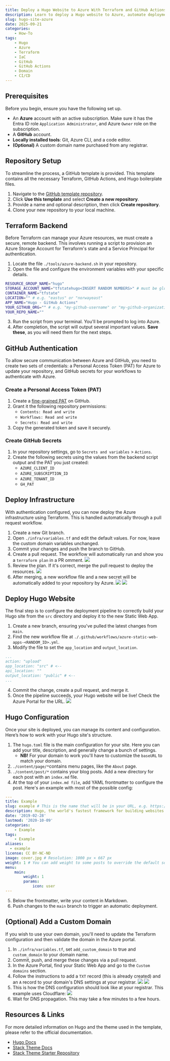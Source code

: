 ```yaml
---
title: Deploy a Hugo Website to Azure With Terraform and GitHub Actions
description: Learn to deploy a Hugo website to Azure, automate deployments with a CI/CD pipeline using Terraform and GitHub Actions, and configure a custom domain.
slug: hugo-site-azure
date: 2025-09-21
categories:
    - How-To
tags:
    - Hugo
    - Azure
    - Terraform
    - IaC
    - GitHub
    - GitHub Actions
    - Domain
    - CI/CD
---
```


## Prerequisites
Before you begin, ensure you have the following set up.
- An **Azure** account with an active subscription. Make sure it has the Entra ID role `Application Administrator`, and Azure `Owner` role on the subscription.
- A **GitHub** account.
- **Locally installed tools**: Git, Azure CLI, and a code editor.
- **(Optional)** A custom domain name purchased from any registrar.

## Repository Setup
To streamline the process, a GitHub template is provided. This template contains all the necessary Terraform, GitHub Actions, and Hugo boilerplate files.
1. Navigate to the [GitHub template repository](https://github.com/vetlekise/hugo-site-azure-template). 
2. Click **Use this template** and select **Create a new repository**.
3. Provide a name and optional description, then click **Create repository**.
4. Clone your new repository to your local machine.

## Terraform Backend
Before Terraform can manage your Azure resources, we must create a secure, remote backend. This involves running a script to provision an Azure Storage Account for Terraform's state and a Service Principal for authentication.
1. Locate the file `./tools/azure-backend.sh` in your repository.
2. Open the file and configure the environment variables with your specific details.
```bash
RESOURCE_GROUP_NAME="hugo"
STORAGE_ACCOUNT_NAME="tfstatehugo<INSERT RANDOM NUMBERS>" # must be globally unique"
CONTAINER_NAME="tfstate"
LOCATION="" # e.g. "eastus" or "norwayeast"
APP_NAME="Hugo - GitHub Actions"
YOUR_GITHUB_ORG="" # e.g. "my-github-username" or "my-github-organization"
YOUR_REPO_NAME=""
```
3. Run the script from your terminal. You'll be prompted to log into Azure.
4. After completion, the script will output several important values. **Save these**, as you will need them for the next steps.

## GitHub Authentication
To allow secure communication between Azure and GitHub, you need to create two sets of credentials: a Personal Access Token (PAT) for Azure to update your repository, and GitHub secrets for your workflows to authenticate with Azure.

### Create a Personal Access Token (PAT)
1. Create a [fine-grained PAT](https://docs.github.com/en/authentication/keeping-your-account-and-data-secure/managing-your-personal-access-tokens#creating-a-fine-grained-personal-access-token) on GitHub.
2. Grant it the following repository permissions:
    - `Contents: Read and write`
    - `Workflows: Read and write`
    - `Secrets: Read and write`
2. Copy the generated token and save it securely.

### Create GitHub Secrets
1. In your repository settings, go to `Secrets and variables` > `Actions`.
2. Create the following secrets using the values from the backend script output and the PAT you just created:
    - `AZURE_CLIENT_ID`
    - `AZURE_SUBSCRIPTION_ID`
    - `AZURE_TENANT_ID`
    - `GH_PAT`

## Deploy Infrastructure
With authentication configured, you can now deploy the Azure infrastructure using Terraform. This is handled automatically through a pull request workflow.
1. Create a new Git branch.
2. Open `./infra/variables.tf` and edit the default values. For now, leave the custom domain variables unchanged.
3. Commit your changes and push the branch to GitHub.
4. Create a pull request. The workflow will automatically run and show you a `terraform plan` in a PR omment.
![](pr.jpg)
5. Review the plan. If it's correct, merge the pull request to deploy the resources.
![](web-app.jpg)
6. After merging, a new workflow file and a new secret will be automatically added to your repository by Azure.
![](workflow-file.jpg)
![](github-secret.jpg)

## Deploy Hugo Website
The final step is to configure the deployment pipeline to correctly build your Hugo site from the `src` directory and deploy it to the new Static Web App.
1. Create a new branch, ensuring you've pulled the latest changes from `main`.
2. Find the new workflow file at `./.github/workflows/azure-static-web-apps-<RANDOM_ID>.yml`.
3. Modify the file to set the `app_location` and `output_location`.
```yaml
...
action: "upload"
app_location: "src" # <--
api_location: ""
output_location: "public" # <--
...
```
4. Commit the change, create a pull request, and merge it.
5. Once the pipeline succeeds, your Hugo website will be live! Check the Azure Portal for the URL.
![](portal-url.jpg)

## Hugo Configuration
Once your site is deployed, you can manage its content and configuration. Here’s how to work with your Hugo site's structure.
1. The `hugo.toml` file is the main configuration for your site. Here you can add your title, description, and generally change a bunch of settings. 
    - **NB!** For your domain to work you'll have to customize the `baseURL` to match your domain.
2. `./content/page/*`contains menu pages, like the `About` page.
3. `./content/post/*` contains your blog posts. Add a new directory for each post with an `index.md` file.
4. At the top of your `index.md file`, add YAML frontmatter to configure the post. Here's an example with most of the possible config:
```yaml
---
title: Example
slug: example # This is the name that will be in your URL, e.g. https://domain.tld/post/example
description: Hugo, the world's fastest framework for building websites
date: '2019-02-28'
lastmod: '2020-10-09'
categories:
    - Example
tags:
    - Example
aliases:
  - example
license: CC BY-NC-ND
image: cover.jpg # Resolution: 1000 px × 667 px
weight: 1 # You can add weight to some posts to override the default sorting (date descending)
menu:
    main: 
        weight: 1
        params:
            icon: user
---
```
5. Below the frontmatter, write your content in Markdown.
6. Push changes to the `main` branch to trigger an automatic deployment.

## (Optional) Add a Custom Domain
If you wish to use your own domain, you'll need to update the Terraform configuration and then validate the domain in the Azure portal.
1. In `./infra/variables.tf`, set `add_custom_domain` to true and `custom_domain` to your domain name.
2. Commit, push, and merge these changes via a pull request.
3. In the Azure Portal, find your Static Web App and go to the `Custom domains` section.
4. Follow the instructions to add a `TXT` record (this is already created) and an `A` record to your domain's DNS settings at your registrar.
![](a-record-p1.png)
![](a-record-p2.png)
6. This is how the DNS configuration should look like at your registrar. This example uses Cloudflare:
![](cloudflare-dns.jpg)
7. Wait for DNS propagation. This may take a few minutes to a few hours.

## Resources & Links
For more detailed information on Hugo and the theme used in the template, please refer to the official documentation.
- [Hugo Docs](https://gohugo.io/)
- [Stack Theme Docs](https://stack.jimmycai.com/config/)
- [Stack Theme Starter Repository](https://github.com/CaiJimmy/hugo-theme-stack-starter/)